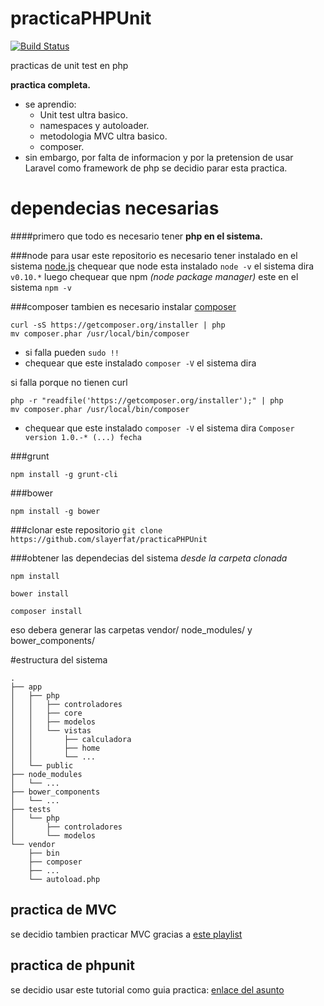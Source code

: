 # practicaPHPUnit

[![Build Status](https://travis-ci.org/slayerfat/practicaPHPUnit.svg)](https://travis-ci.org/slayerfat/practicaPHPUnit)

practicas de unit test en php

__practica completa.__

- se aprendio:
    - Unit test ultra basico.
    - namespaces y autoloader.
    - metodologia MVC ultra basico.
    - composer.
- sin embargo, por falta de informacion y por la pretension de usar Laravel como framework de php se decidio parar esta practica.

# dependecias necesarias

####primero que todo es necesario tener **php en el sistema.**

###node
para usar este repositorio es necesario tener instalado en el sistema [node.js](http://nodejs.org/)
chequear que node esta instalado `node -v` el sistema dira `v0.10.*` luego chequear que npm _(node package manager)_ este en el sistema `npm -v`

###composer
tambien es necesario instalar [composer](https://getcomposer.org/)

```
curl -sS https://getcomposer.org/installer | php
mv composer.phar /usr/local/bin/composer
```

- si falla pueden `sudo !!`
- chequear que este instalado `composer -V` el sistema dira

si falla porque no tienen curl
```
php -r "readfile('https://getcomposer.org/installer');" | php
mv composer.phar /usr/local/bin/composer
```

- chequear que este instalado `composer -V` el sistema dira
`Composer version 1.0.-* (...) fecha`

###grunt

`npm install -g grunt-cli`

###bower

`npm install -g bower`

###clonar este repositorio
`git clone https://github.com/slayerfat/practicaPHPUnit`

###obtener las dependecias del sistema
_desde la carpeta clonada_

`npm install`

`bower install`

`composer install`

eso debera generar las carpetas vendor/ node_modules/ y bower_components/

#estructura del sistema
```
.
├── app
│   ├── php
│   │   ├── controladores
│   │   ├── core
│   │   ├── modelos
│   │   └── vistas
│   │       ├── calculadora
│   │       ├── home
│   │       └── ...
│   └── public
├── node_modules
│   └── ...
├── bower_components
│   └── ...
├── tests
│   └── php
│       ├── controladores
│       └── modelos
└── vendor
    ├── bin
    ├── composer
    ├── ...
    └── autoload.php
```
## practica de MVC

se decidio tambien practicar MVC gracias a
  [este playlist](https://www.youtube.com/playlist?list=PLfdtiltiRHWGXVHXX09fxXDi-DqInchFD)

## practica de phpunit
se decidio usar este tutorial como guia practica:
  [enlace del asunto](https://www.youtube.com/watch?v=84j61_aI0q8)
